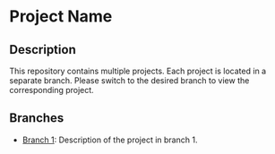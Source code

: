 # Project Name

## Description

This repository contains multiple projects. Each project is located in a separate branch. Please switch to the desired branch to view the corresponding project.

## Branches

- [Branch 1](https://github.com/username/repo/tree/branch1): Description of the project in branch 1.
